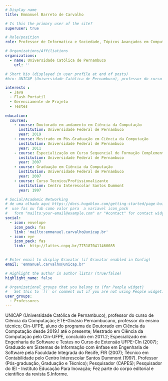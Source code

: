 ```yaml
---
# Display name
title: Emmanuel Barreto de Carvalho

# Is this the primary user of the site?
superuser: true

# Role/position
role: Professor de Informatica e Sociedade, Tópicos Avançados em Computaçao 1, Banco de Dados 1, Programação Paralela e Distribuida.

# Organizations/Affiliations
organizations:
  - name: Universidade Católica de Pernambuco
    url: ''

# Short bio (displayed in user profile at end of posts)
#bio: UNICAP (Universidade Católica de Pernambuco), professor do curso de Ciência da Computação; ETE-Ginásio Pernambucano, professor do ensino técnico; CIn-UFPE, aluno do programa de Doutorado em Ciência da Computação desde 2019.1 até o presente; Mestrado em Ciência da Computação pelo CIn-UFPE, concluído em 2011.2; Especializado em Engenharia de Software e Testes no Curso de Extensão UFPE-CIn (2007); Graduado em Sistemas de Informação com ênfase em Engenharia de Software pela Faculdade Integrada do Recife, FIR (2007); Técnico em Contabilidade pelo Centro Interescolar Santos Dummont (1997). Professor (Pós-graduação, Graduação e Técnico); Pesquisador (CAPES); Pesquisador do IEI - Instituto Educação Para Inovação; Fez parte do corpo editorial e científico da revista S.Informe.

interests :
  - Java
  - Flash Portatil
  - Gerenciamente de Projeto
  - Testes
  
education:
  courses:
    - course: Doutorado em andamento em Ciência da Computação
      institution: Universidade Federal de Pernambuco
      year: 2019
    - course: Mestrado em Pós-Graduação em Ciência da Computação
      institution: Universidade Federal de Pernambuco
      year: 2011
    - course: Especialização em Curso Sequencial de Formação Complementar em Teste
      institution: Universidade Federal de Pernambuco
      year: 2007
    - course: Graduação em Ciência da Computação
      institution: Universidade Federal de Pernambuco
      year: 2007
    - course: Curso Tecnico/Profissionalizante
      institution: Centro Interescolar Santos Dummont
      year: 1997

# Social/Academic Networking
# de uma olhada aqui https://docs.hugoblox.com/getting-started/page-builder/#icons
#  use fas ou fab como valor para  a variavel icon_pack
#   form "mailto:your-email@example.com" or "#contact" for contact widget.
social:
  - icon: envelope
    icon_pack: fas
    link: 'mailto:emmanuel.carvalho@unicap.br'
  - icon: eye
    icon_pack: fas
    link:  http://lattes.cnpq.br/7751870411460085
    

# Enter email to display Gravatar (if Gravatar enabled in Config)
email: 'emmanuel.carvalho@unicap.br'

# Highlight the author in author lists? (true/false)
highlight_name: false

# Organizational groups that you belong to (for People widget)
#   Set this to `[]` or comment out if you are not using People widget.
user_groups:
  - Professores
---
```


UNICAP (Universidade Católica de Pernambuco), professor do curso de Ciência da Computação; ETE-Ginásio Pernambucano, professor do ensino técnico; CIn-UFPE, aluno do programa de Doutorado em Ciência da Computação desde 2019.1 até o presente; Mestrado em Ciência da Computação pelo CIn-UFPE, concluído em 2011.2; Especializado em Engenharia de Software e Testes no Curso de Extensão UFPE-CIn (2007); Graduado em Sistemas de Informação com ênfase em Engenharia de Software pela Faculdade Integrada do Recife, FIR (2007); Técnico em Contabilidade pelo Centro Interescolar Santos Dummont (1997). Professor (Pós-graduação, Graduação e Técnico); Pesquisador (CAPES); Pesquisador do IEI - Instituto Educação Para Inovação; Fez parte do corpo editorial e científico da revista S.Informe.

